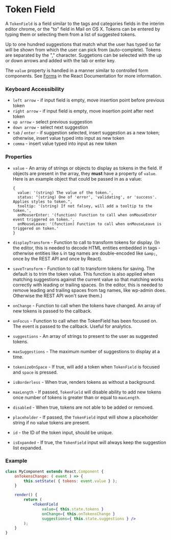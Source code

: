 # Token Field

A `TokenField` is a field similar to the tags and categories fields in the interim editor chrome, or the "to" field in Mail on OS X. Tokens can be entered by typing them or selecting them from a list of suggested tokens.

Up to one hundred suggestions that match what the user has typed so far will be shown from which the user can pick from (auto-complete). Tokens are separated by the "," character. Suggetions can be selected with the up or down arrows and added with the tab or enter key.

The `value` property is handled in a manner similar to controlled form components. See [Forms](https://facebook.github.io/react/docs/forms.html) in the React Documentation for more information.

### Keyboard Accessibility

- `left arrow` - if input field is empty, move insertion point before previous token
- `right arrow` - if input field is empty, move insertion point after next token
- `up arrow` - select previous suggestion
- `down arrow` - select next suggestion
- `tab` / `enter` - if suggestion selected, insert suggestion as a new token; otherwise, insert value typed into input as new token
- `comma` - insert value typed into input as new token

### Properties

- `value` - An array of strings or objects to display as tokens in the field. If objects are present in the array, they **must** have a property of `value`. Here is an example object that could be passed in as a value:

  ```
  {
  	value: '(string) The value of the token.',
  	status: "(string) One of 'error', 'validating', or 'success'. Applies styles to token.",
  	tooltip: '(string) If not falsey, will add a tooltip to the token.',
  	onMouserEnter: '(function) Function to call when onMouseEnter event triggered on token.',
  	onMouseLeave: '(function) Function to call when onMouseLeave is triggered on token.'
  }
  ```

- `displayTransform` - Function to call to transform tokens for display. (In
  the editor, this is needed to decode HTML entities embedded in tags -
  otherwise entities like `&` in tag names are double-encoded like `&amp;`,
  once by the REST API and once by React).

- `saveTransform` - Function to call to transform tokens for saving. The
  default is to trim the token value. This function is also applied when
  matching suggestions against the current value so that matching works
  correctly with leading or trailing spaces. (In the editor, this is needed to
  remove leading and trailing spaces from tag names, like wp-admin does.
  Otherwise the REST API won't save them.)

- `onChange` - Function to call when the tokens have changed. An array of new
  tokens is passed to the callback.

- `onFocus` - Function to call when the TokenField has been focused on. The event is passed to the callback. Useful for analytics.

- `suggestions` - An array of strings to present to the user as suggested
  tokens.

- `maxSuggestions` - The maximum number of suggestions to display at a time.

- `tokenizeOnSpace` - If true, will add a token when `TokenField` is focused and `space` is pressed.

- `isBorderless` - When true, renders tokens as without a background.

- `maxLength` - If passed, `TokenField` will disable ability to add new tokens once number of tokens is greater than or equal to `maxLength`.

- `disabled` - When true, tokens are not able to be added or removed.

- `placeholder` - If passed, the `TokenField` input will show a placeholder string if no value tokens are present.

- `id` - the ID of the token input, should be unique.

- `isExpanded` - If true, the `TokenField` input will always keep the suggestion list expanded.

### Example

```jsx
class MyComponent extends React.Component {
	onTokensChange: ( event ) => {
		this.setState( { tokens: event.value } );
	}

	render() {
		return (
			<TokenField
				value={ this.state.tokens }
				onChange={ this.onTokensChange }
				suggestions={ this.state.suggestions } />
		);
	}
}
```
